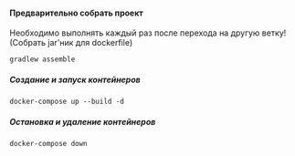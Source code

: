 #### Предварительно собрать проект
Необходимо выполнять каждый раз после перехода на другую ветку!
(Собрать jar'ник для dockerfile)

```
gradlew assemble
```

##### Создание и запуск контейнеров

```
docker-compose up --build -d
```

##### Остановка и удаление контейнеров

```
docker-compose down
```

